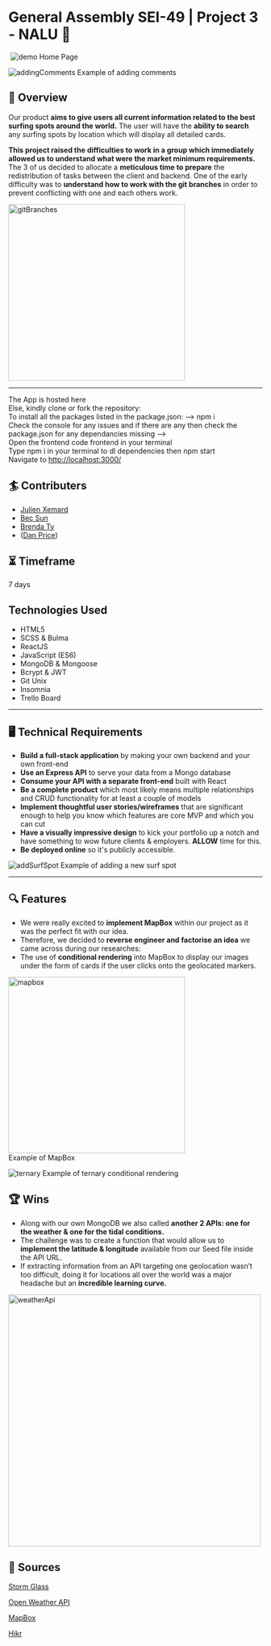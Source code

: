 
# General Assembly SEI-49 | Project 3 - NALU :ocean:
​
![demo](readmeAssets/homepageExample.png)
Home Page

![addingComments](readmeAssets/nalucomments.gif)
Example of adding comments

## :rocket: Overview
Our product **aims to give users all current information related to the best surfing spots around the world.**  The user will have the **ability to search** any surfing spots by location which will display all detailed cards.

**This project raised the difficulties to work in a group which immediately allowed us to understand what were the market minimum requirements.** The 3 of us decided to allocate a **meticulous time to prepare** the redistribution of tasks between the client and backend.  One of the early difficulty was to **understand how to work with the git branches** in order to prevent conflicting with one and each others work.

<img src="readmeAssets/gitBranches.png" alt="gitBranches" width="350" />

---
The App is hosted here  
Else, kindly clone or fork the repository:  
To install all the packages listed in the package.json: —> npm i  
Check the console for any issues and if there are any then check the package.json for any dependancies missing —>  
Open the frontend code frontend in your terminal  
Type npm i in your terminal to dl dependencies then npm start  
Navigate to [http://localhost:3000/](http://localhost:3000/)

## :surfer: Contributers
* [Julien Xemard](https://github.com/JulienXemard)
* [Bec Sun](https://github.com/becsun)
* [Brenda Ty](https://github.com/brendino500)
* ([Dan Price](https://github.com/Zarathustrah))

## :hourglass_flowing_sand: Timeframe
7 days

## Technologies Used
* HTML5  
* SCSS & Bulma  
* ReactJS  
* JavaScript (ES6)  
* MongoDB & Mongoose  
* Bcrypt & JWT  
* Git Unix  
* Insomnia  
* Trello Board

---

## :desktop_computer: Technical Requirements
-   **Build a full-stack application**  by making your own backend and your own front-end
-   **Use an Express API**  to serve your data from a Mongo database
-   **Consume your API with a separate front-end**  built with React
-   **Be a complete product**  which most likely means multiple relationships and CRUD functionality for at least a couple of models
-   **Implement thoughtful user stories/wireframes**  that are significant enough to help you know which features are core MVP and which you can cut
-   **Have a visually impressive design**  to kick your portfolio up a notch and have something to wow future clients & employers.  **ALLOW**  time for this.
-   **Be deployed online**  so it's publicly accessible.

![addSurfSpot](readmeAssets/addingNewSurfSpots.gif)
Example of adding a new surf spot

---

## :mag: Features
* We were really excited to **implement MapBox** within our project as it was the perfect fit with our idea.  
* Therefore, we decided to **reverse engineer and factorise an idea** we came across during our researches:  
* The use of **conditional rendering** into MapBox to display our images under the form of cards if the user clicks onto the geolocated markers.

<img src="readmeAssets/mapboxExample.png" alt="mapbox" width="350" />
<br />
Example of MapBox


![ternary](readmeAssets/ternaryExample.png)
Example of ternary conditional rendering


## :trophy: Wins
* Along with our own MongoDB we also called **another 2 APIs: one for the weather & one for the tidal conditions.**  
* The challenge was to create a function that would allow us to **implement the latitude & longitude** available from our Seed file inside the API URL.  
* If extracting information from an API targeting one geolocation wasn’t too difficult, doing it for locations all over the world was a major headache but an **incredible learning curve.**

<img src="readmeAssets/apiView.png" alt="weatherApi" width="500" />

## :tada: Sources 
[Storm Glass](https://stormglass.io/)
<br />

[Open Weather API](https://openweathermap.org/api)
<br />

[MapBox](https://www.mapbox.com/)
<br />

[Hikr](https://hikrr.herokuapp.com/)